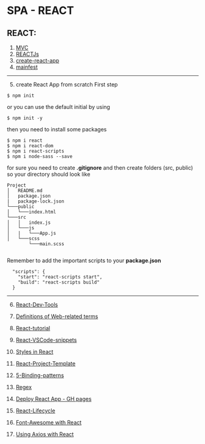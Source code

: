 # SPA - REACT 

## REACT:

1. [MVC](https://techaffinity.com/blog/mvc-architecture-benefits-of-mvc/)
2. [REACTJs](https://reactjs.org/)
3. [create-react-app](https://create-react-app.dev/)
4. [mainfest](https://web.dev/add-manifest/)

--------------------------------------------------------------------------------
5. create React App from scratch 
First step
```
$ npm init
```
or you can use the default initial by using 
```
$ npm init -y
```
then you need to install some packages 
```
$ npm i react
$ npm i react-dom
$ npm i react-scripts
$ npm i node-sass --save
```
for sure you need to create **.gitignore** and then create folders (src, public)
so your directory should look like
```
Project
│   README.md
│   package.json
|   package-lock.json
└───public
│   └───index.html
└───src
│   │   index.js
│   └───js
│   |   └───App.js
│   └───scss
        └───main.scss
   
```
Remember to add the important scripts to your __package.json__
```
  "scripts": {
    "start": "react-scripts start",
    "build": "react-scripts build"
  }
```

-------------------------------------------------------------------------------
6. [React-Dev-Tools](https://chrome.google.com/webstore/detail/react-developer-tools/fmkadmapgofadopljbjfkapdkoienihi)

7. [Definitions of Web-related terms](https://developer.mozilla.org/en-US/docs/Glossary)

8. [React-tutorial](https://reactjs.org/tutorial/tutorial.html)

9. [React-VSCode-snippets](https://marketplace.visualstudio.com/items?itemName=dsznajder.es7-react-js-snippets)

10. [Styles in React](https://www.iamtimsmith.com/blog/how-to-use-styles-in-a-react-js-application/)

11. [React-Project-Template](https://github.com/FBw-26/react-project-temp)

12. [5-Binding-patterns](https://www.freecodecamp.org/news/react-binding-patterns-5-approaches-for-handling-this-92c651b5af56/)

13. [Regex](https://regex101.com/r/yWrgA9/2/)

14. [Deploy React App - GH pages](https://blog.usejournal.com/how-to-deploy-your-react-app-into-github-pages-b2c96292b18e)

15. [React-Lifecycle](https://levelup.gitconnected.com/componentdidmakesense-react-lifecycle-explanation-393dcb19e459)

16. [Font-Awesome with React](https://www.digitalocean.com/community/tutorials/how-to-use-font-awesome-5-with-react)

17. [Using Axios with React](https://alligator.io/react/axios-react/)
